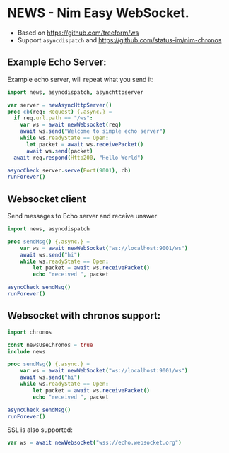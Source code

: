 
# NEWS - Nim Easy WebSocket.

* Based on https://github.com/treeform/ws
* Support `asyncdispatch` and https://github.com/status-im/nim-chronos

## Example Echo Server:

Example echo server, will repeat what you send it:

```nim
import news, asyncdispatch, asynchttpserver

var server = newAsyncHttpServer()
proc cb(req: Request) {.async.} =
  if req.url.path == "/ws":
    var ws = await newWebsocket(req)
    await ws.send("Welcome to simple echo server")
    while ws.readyState == Open:
      let packet = await ws.receivePacket()
      await ws.send(packet)
  await req.respond(Http200, "Hello World")

asyncCheck server.serve(Port(9001), cb)
runForever()
```

## Websocket client
Send messages to Echo server and receive unswer
```nim
import news, asyncdispatch

proc sendMsg() {.async.} =
    var ws = await newWebSocket("ws://localhost:9001/ws")
    await ws.send("hi")
    while ws.readyState == Open:
        let packet = await ws.receivePacket()
        echo "received ", packet

asyncCheck sendMsg()
runForever()
```

## Websocket with chronos support:
```nim
import chronos

const newsUseChronos = true
include news

proc sendMsg() {.async.} =
    var ws = await newWebSocket("ws://localhost:9001/ws")
    await ws.send("hi")
    while ws.readyState == Open:
        let packet = await ws.receivePacket()
        echo "received ", packet

asyncCheck sendMsg()
runForever()
```

SSL is also supported:
```nim
var ws = await newWebsocket("wss://echo.websocket.org")
```